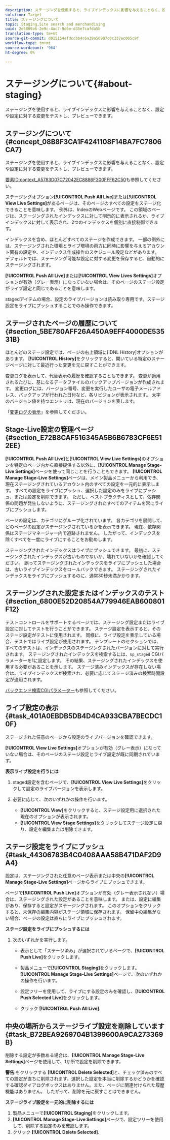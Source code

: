 ```yaml
---
description: ステージングを使用すると、ライブインデックスに影響を与えることなく、設定や設定に対する変更をテストし、プレビューできます。
solution: Target
title: ステージングについて
topic: Staging,Site search and merchandising
uuid: 2e5889a6-2e9c-4ac7-9d6e-d35e7cafda5b
translation-type: tm+mt
source-git-commit: d015154efdccbb4c6a39a56907c0c337ec065c9f
workflow-type: tm+mt
source-wordcount: '964'
ht-degree: 0%

---
```



# ステージングについて{#about-staging}

ステージングを使用すると、ライブインデックスに影響を与えることなく、設定や設定に対する変更をテストし、プレビューできます。

## ステージングについて{#concept_08B8F3CA1F4241108F14BA7FC7806CA7}

ステージングを使用すると、ライブインデックスに影響を与えることなく、設定や設定に対する変更をテストし、プレビューできます。

[要素ID:context_A5783D07C72042EC8886F300FFF62C50](c-about-simulator.md#context_A5783D07C72042EC8886F300FFF62C50)も参照してください。

ステージングオプション&#x200B;**[!UICONTROL Push All Live]**&#x200B;または&#x200B;**[!UICONTROL View Live Settings]**&#x200B;があるページは、そのページのすべての設定をステージ化できることを意味します。 例外は、IndexのWebページです。 この領域のページは、ステージングされたインデックスに対して明示的に表示されるか、ライブインデックスに対して表示され、2つのインデックスを個別に直接制御できます。

インデックスを含め、ほとんどすべてのステージを作成できます。 一部の例外には、ステージングされた環境とライブ環境の両方に同時に影響を与えるアカウント固有の設定や、インデックス作成操作のスケジュール設定などがあります。 デフォルトでは、ステージング可能な設定に対する変更を保存すると、自動的にステージングされます。

**[!UICONTROL Push All Live]**&#x200B;または&#x200B;**[!UICONTROL View Lives Settings]**&#x200B;オプションが有効（グレー表示）になっていない場合は、そのページのステージ設定がライブ設定と同じであることを意味します。

stagedアイテムの場合、設定のライブバージョンは読み取り専用です。ステージ設定をライブにプッシュすることでのみ操作できます。

## ステージされたページの履歴について{#section_5BE780AFF26A450A9EFF4000DE53531B}

ほとんどのステージ設定では、ページの右上領域に[!DNL History]オプションがあります。 **[!UICONTROL History]**&#x200B;をクリックすると、開いている特定のステージページに対して最近行った変更を元に戻すことができます。

変更ログを表示して、代替表示の履歴を確認することもできます。 変更が適用されるたびに、基になるデータファイルのバックアップバージョンが作成されます。 変更ログには、バージョン番号、変更を実行したユーザの電子メールアドレス、バックアップが行われた日付など、各リビジョンが表示されます。 太字のバージョン値を持つエントリは、現在のバージョンを表します。

「[変更ログの表示](c-about-reports-menu/c-about-reports-menu.md#task_166F1156719F4B3D834BEA8E249C8057)」を参照してください。

## Stage-Live設定の管理ページ{#section_E72B8CAF516345A5B6B6783CF6E512EE}

**[!UICONTROL Push All Live]**&#x200B;と&#x200B;**[!UICONTROL View Live Settings]**&#x200B;のオプションを特定のページ内から直接提供する以外に、**[!UICONTROL Manage Stage-Live Settings]**&#x200B;ページを使って同じことを行うこともできます。 **[!UICONTROL Manage Stage-Live Settings]**&#x200B;ページは、メイン製品メニューから利用でき、現在ステージングされているアカウント内のすべての設定を一元的に表示します。 すべての設定をライブにプッシュ、選択した設定のみをライブにプッシュ、または設定を削除できます。 ただし、ベストプラクティスとして、依存関係の問題が発生しないように、ステージングされたすべてのアイテムを常にライブにプッシュします。

ページの設定は、カテゴリにグループ化されています。 各カテゴリを展開して、どのページの設定がステージングされているかを表示できます。 現在、依存関係はステージマネージャー内で追跡されません。 したがって、インデックスを除くすべてを一度にライブにすることをお勧めします。

ステージングされたインデックスはライブにプッシュできます。 最初に、ステージングされたインデックスが古いものでないか、壊れていないかを確認してください。 誤ってステージングされたインデックスをライブにプッシュした場合は、古いライブインデックスをロールバックできます。 ステージングされたインデックスをライブにプッシュするのに、通常30秒未満かかります。

## ステージングされた設定またはインデックスのテスト{#section_6800E52D20854A779946EAB600801F12}

テストコントロールをサポートするページでは、ステージング設定またはライブ設定に対してテストを行うことができます。 ステージ設定を表示すると、そのステージ設定がテストに使用されます。 同様に、ライブ設定を表示している場合、テストではライブ設定が使用されます。 テンプレートのセクションでは、すべてのテストは、インデックスのステージングされたバージョンに対して実行されます。 ステージングされたインデックスを検索するには、`sp_staged` CGIパラメーターを1に設定します。 その結果、ステージングされたインデックスを使用する必要があることを示します。 ステージ済みインデックスが存在しない場合は、ライブインデックスが検索され、必要に応じてステージ済みの検索時間設定が適用されます。

[バックエンド検索CGIパラメーター](c-appendices/c-cgiparameters.md#reference_582E85C3886740C98FE88CA9DF7918E8)も参照してください。

## ライブ設定の表示{#task_401A0EBDB5DB4D4CA933CBA7BECDC10F}

ステージされた任意のページから設定のライブバージョンを確認できます。

<!-- 

t_viewing_live_settings.xml

 -->

**[!UICONTROL View Live Settings]**&#x200B;オプションが有効（グレー表示）になっていない場合は、そのページのステージ設定とライブ設定が既に同期されています。

**表示ライブ設定を行うには**

1. staged設定を含むページで、**[!UICONTROL View Live Settings]**&#x200B;をクリックして設定のライブバージョンを表示します。
1. 必要に応じて、次のいずれかの操作を行います。

   * **[!UICONTROL View]**&#x200B;をクリックすると、ステージ設定用に選択された現在のオプションが表示されます。
   * **[!UICONTROL View Stage Settings]**&#x200B;をクリックしてステージ設定に戻り、設定を編集または削除できます。

## ステージ設定をライブにプッシュ{#task_44306783B4C0408AAA58B471DAF2D9A4}

設定は、ステージングされた任意のページ表示または中央の&#x200B;**[!UICONTROL Manage Stage-Live Settings]**&#x200B;ページからライブにプッシュできます。

<!-- 

t_pushing_live_settings_live.xml

 -->

ページで&#x200B;**[!UICONTROL Push Live]**&#x200B;オプションが有効（グレー表示されない）場合は、ステージングされた設定があることを意味します。 または、設定に編集があり、保存すると設定がステージングされます。 このオプションをクリックすると、未保存の編集内容がステージ領域に保存されます。 保留中の編集がない場合、ページの設定は直ちにライブにプッシュされます。

**ステージ設定をライブにプッシュするには**

1. 次のいずれかを実行します。

   * 表示として「ステージ済み」が選択されているページで、**[!UICONTROL Push Live]**&#x200B;をクリックします。
   * 製品メニューで&#x200B;**[!UICONTROL Staging]**&#x200B;をクリックします。 **[!UICONTROL Manage Stage-Live Settings]**&#x200B;ページで、次のいずれかの操作を行います。

   * 設定ツリーを使用して、ライブにする設定のみを確認し、**[!UICONTROL Push Selected Live]**&#x200B;をクリックします。
   * クリック **[!UICONTROL Push All Live]**.

## 中央の場所からステージライブ設定を削除しています{#task_B72BEA9269704B1399600A9CA273369B}

削除する設定が多数ある場合は、**[!UICONTROL Manage Stage-Live Settings]**&#x200B;ページを使用して、1か所で設定を削除できます。

<!-- 

t_deleting_staged_settings_from_a_central_location.xml

 -->

**警告**:をクリックする **[!UICONTROL Delete Selected]**&#x200B;と、チェック済みのすべての設定が直ちに削除されます。選択した設定を本当に削除するかどうかを確認する確認ダイアログボックスはありません。また、ページに関連付けられた履歴機能はありません。 したがって、削除を元に戻すことはできません。

**ステージライブ設定を一元的に削除するには**

1. 製品メニューで&#x200B;**[!UICONTROL Staging]**&#x200B;をクリックします。
1. **[!UICONTROL Manage Stage-Live Settings]**&#x200B;ページで、設定ツリーを使用して、削除する設定のみを確認します。
1. クリック **[!UICONTROL Delete Selected]**.
